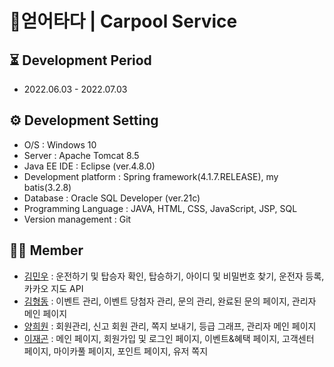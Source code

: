 # 🚗얻어타다 | Carpool Service

## ⏳ Development Period
- 2022.06.03 - 2022.07.03

## ⚙ Development Setting
- O/S : Windows 10
- Server : Apache Tomcat 8.5
- Java EE IDE : Eclipse (ver.4.8.0)
- Development platform : Spring framework(4.1.7.RELEASE), my batis(3.2.8)
- Database : Oracle SQL Developer (ver.21c)
- Programming Language : JAVA, HTML, CSS, JavaScript, JSP, SQL
- Version management : Git

## 👨‍💻 Member

- [김민우](https://github.com/owni14) : 운전하기 및 탑승자 확인, 탑승하기, 아이디 및 비밀번호 찾기, 운전자 등록, 카카오 지도 API <br>
- [김형동](https://github.com/devKimHD) : 이벤트 관리, 이벤트 당첨자 관리, 문의 관리, 완료된 문의 페이지, 관리자 메인 페이지 <br>
- [양희원](https://github.com/yanghuiwon) : 회원관리, 신고 회원 관리, 쪽지 보내기, 등급 그래프, 관리자 메인 페이지 <br>
- [이재곤](https://github.com/jaegonLee1) : 메인 페이지, 회원가입 및 로그인 페이지, 이벤트&혜택 페이지, 고객센터 페이지, 마이카풀 페이지, 포인트 페이지, 유저 쪽지  <br>
